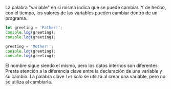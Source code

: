 
La palabra "variable" en sí misma indica que se puede cambiar. Y de hecho, con el tiempo, los valores de las variables pueden cambiar dentro de un programa.

```javascript
let greeting = 'Father!';
console.log(greeting);
console.log(greeting);

greeting = 'Mother!';
console.log(greeting);
console.log(greeting);
```

El nombre sigue siendo el mismo, pero los datos internos son diferentes. Presta atención a la diferencia clave entre la declaración de una variable y su cambio. La palabra clave `let` solo se utiliza al crear una variable, pero no se utiliza al cambiarla.
